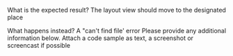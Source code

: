 <fold text='What is the expected r...place'>What is the expected result?
The layout view should move to the designated place</fold>

<fold text='What happens instead?
...sible'>What happens instead?
A  "can't find file' error 
Please provide any additional information below.
Attach a code sample as text, a screenshot or screencast if possible</fold>
